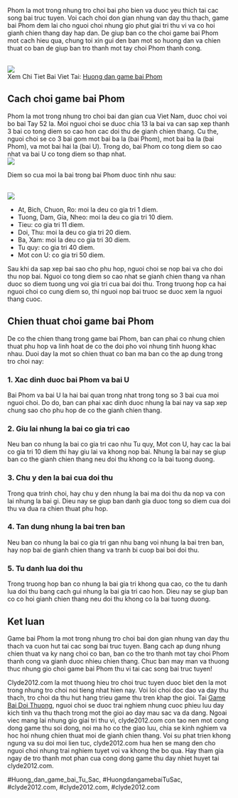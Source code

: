<p>Phom la mot trong nhung tro choi bai pho bien va duoc yeu thich tai cac song bai truc tuyen. Voi cach choi don gian nhung van day thu thach, game bai Phom dem lai cho nguoi choi nhung gio phut giai tri thu vi va co hoi gianh chien thang day hap dan. De giup ban co the choi game bai Phom mot cach hieu qua, chung toi xin gui den ban mot so huong dan va chien thuat co ban de giup ban tro thanh mot tay choi Phom thanh cong.</p><br><img src="https://clyde2012.com/wp-content/uploads/2025/02/huong-dan-game-bai-phom-2.webp"></br>
Xem Chi Tiet Bai Viet Tai: <a href="https://clyde2012.com/huong-dan-game-bai-phom/">Huong dan game bai Phom</a><h2>Cach choi game bai Phom</h2><p>Phom la mot trong nhung tro choi bai dan gian cua Viet Nam, duoc choi voi bo bai Tay 52 la. Moi nguoi choi se duoc chia 13 la bai va can sap xep thanh 3 bai co tong diem so cao hon cac doi thu de gianh chien thang. Cu the, nguoi choi se co 3 bai gom mot bai ba la (bai Phom), mot bai ba la (bai Phom), va mot bai hai la (bai U). Trong do, bai Phom co tong diem so cao nhat va bai U co tong diem so thap nhat.<br><img src="https://clyde2012.com/wp-content/uploads/2025/02/huong-dan-game-bai-phom-1.webp"></br><p>Diem so cua moi la bai trong bai Phom duoc tinh nhu sau:</p><br><img src="https://clyde2012.com/wp-content/uploads/2025/02/tac-gia-11.webp"></br><ul>
<li>At, Bich, Chuon, Ro: moi la deu co gia tri 1 diem.</li>
<li>Tuong, Dam, Gia, Nheo: moi la deu co gia tri 10 diem.</li>
<li>Tieu: co gia tri 11 diem.</li>
<li>Doi, Thu: moi la deu co gia tri 20 diem.</li>
<li>Ba, Xam: moi la deu co gia tri 30 diem.</li>
<li>Tu quy: co gia tri 40 diem.</li>
<li>Mot con U: co gia tri 50 diem.</li>
</ul><p>Sau khi da sap xep bai sao cho phu hop, nguoi choi se nop bai va cho doi thu nop bai. Nguoi co tong diem so cao nhat se gianh chien thang va nhan duoc so diem tuong ung voi gia tri cua bai doi thu. Trong truong hop ca hai nguoi choi co cung diem so, thi nguoi nop bai truoc se duoc xem la nguoi thang cuoc.<h2>Chien thuat choi game bai Phom</h2><p>De co the chien thang trong game bai Phom, ban can phai co nhung chien thuat phu hop va linh hoat de co the doi pho voi nhung tinh huong khac nhau. Duoi day la mot so chien thuat co ban ma ban co the ap dung trong tro choi nay:</p><h3>1. Xac dinh duoc bai Phom va bai U</h3><p>Bai Phom va bai U la hai bai quan trong nhat trong tong so 3 bai cua moi nguoi choi. Do do, ban can phai xac dinh duoc nhung la bai nay va sap xep chung sao cho phu hop de co the gianh chien thang.<h3>2. Giu lai nhung la bai co gia tri cao</h3><p>Neu ban co nhung la bai co gia tri cao nhu Tu quy, Mot con U, hay cac la bai co gia tri 10 diem thi hay giu lai va khong nop bai. Nhung la bai nay se giup ban co the gianh chien thang neu doi thu khong co la bai tuong duong.</p><h3>3. Chu y den la bai cua doi thu</h3><p>Trong qua trinh choi, hay chu y den nhung la bai ma doi thu da nop va con lai nhung la bai gi. Dieu nay se giup ban danh gia duoc tong so diem cua doi thu va dua ra chien thuat phu hop.</p><h3>4. Tan dung nhung la bai tren ban</h3><p>Neu ban co nhung la bai co gia tri gan nhu bang voi nhung la bai tren ban, hay nop bai de gianh chien thang va tranh bi cuop bai boi doi thu.</p><h3>5. Tu danh lua doi thu</h3><p>Trong truong hop ban co nhung la bai gia tri khong qua cao, co the tu danh lua doi thu bang cach gui nhung la bai gia tri cao hon. Dieu nay se giup ban co co hoi gianh chien thang neu doi thu khong co la bai tuong duong.</p><h2>Ket luan</h2><p>Game bai Phom la mot trong nhung tro choi bai don gian nhung van day thu thach va cuon hut tai cac song bai truc tuyen. Bang cach ap dung nhung chien thuat va ky nang choi co ban, ban co the tro thanh mot tay choi Phom thanh cong va gianh duoc nhieu chien thang. Chuc ban may man va thuong thuc nhung gio choi game bai Phom thu vi tai cac song bai truc tuyen!</p><p>Clyde2012.com la mot thuong hieu tro choi truc tuyen duoc biet den la mot trong nhung tro choi noi tieng nhat hien nay. Voi loi choi doc dao va day thu thach, tro choi da thu hut hang trieu game thu tren khap the gioi. Tai <a href="https://clyde2012.com/">Game Bai Doi Thuong</a>, nguoi choi se duoc trai nghiem nhung cuoc phieu luu day kich tinh va thu thach trong mot the gioi ao day mau sac va da dang. Ngoai viec mang lai nhung gio giai tri thu vi, clyde2012.com con tao nen mot cong dong game thu soi dong, noi ma ho co the giao luu, chia se kinh nghiem va hoc hoi nhung chien thuat moi de gianh chien thang. Voi su phat trien khong ngung va su doi moi lien tuc, clyde2012.com hua hen se mang den cho nguoi choi nhung trai nghiem tuyet voi va khong the bo qua. Hay tham gia ngay de tro thanh mot phan cua cong dong game thu day nhiet huyet tai clyde2012.com.</p>
#Huong_dan_game_bai_Tu_Sac, #HuongdangamebaiTuSac, #clyde2012.com, #clyde2012.com, #clyde2012.com
